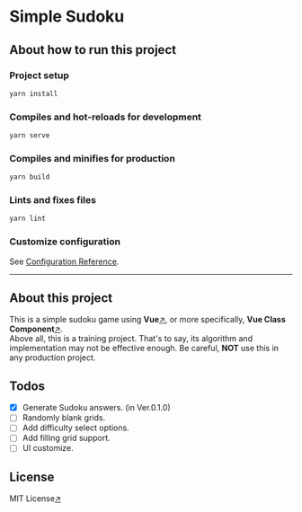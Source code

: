 # Simple Sudoku

## About how to run this project

### Project setup

```bash
yarn install
```

### Compiles and hot-reloads for development

```bash
yarn serve
```

### Compiles and minifies for production

```bash
yarn build
```

### Lints and fixes files

```bash
yarn lint
```

### Customize configuration

See [Configuration Reference](https://cli.vuejs.org/config/).

---

## About this project

This is a simple sudoku game using **Vue**[&#8599;](https://vuejs.org), or more specifically, **Vue Class Component**[&#8599;](https://class-component.vuejs.org/).  
Above all, this is a training project. That's to say, its algorithm and implementation may not be effective enough. Be careful, **NOT** use this in any production project.  

## Todos

- [x] Generate Sudoku answers. (in Ver.0.1.0)
- [ ] Randomly blank grids.
- [ ] Add difficulty select options.
- [ ] Add filling grid support.
- [ ] UI customize.

## License

MIT License[&#8599;](https://lablace.mit-license.org)
